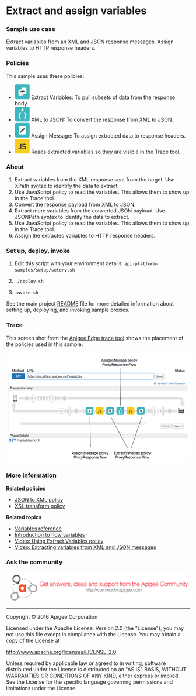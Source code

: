 
# Extract and assign variables

### Sample use case

Extract variables from an XML and JSON response messages. Assign variables to HTTP response headers.

### Policies 

This sample uses these policies: 

* ![alt text](../../images/icon_policy_extract-variable.jpg "Extract Variables policy") Extract Variables: To pull subsets of data from the response body.  
* ![alt text](../../images/icon-xml-to-json.jpg "XML to JSON policy") XML to JSON: To convert the response from XML to JSON.
* ![alt text](../../images/icon-assign-message.jpg "Assign Message policy") Assign Message: To assign extracted data to response headers. 
* ![alt text](../../images/icon-policy-javascript.jpg "JavaScript policy") Reads extracted variables so they are visible in the Trace tool. 


### About

1. Extract variables from the XML response sent from the target. Use XPath syntax to identify the data to extract. 
2. Use JavaScript policy to read the variables. This allows them to show up in the Trace tool. 
2. Convert the response payload from XML to JSON.
3. Extract more variables from the converted JSON payload. Use JSONPath syntax to identify the data to extract. 
4.  Use JavaScript policy to read the variables. This allows them to show up in the Trace tool. 
4. Assign the extracted variables to HTTP response headers. 

### Set up, deploy, invoke

1. Edit this script with your environment details: `api-platform-samples/setup/setenv.sh`

2. `./deploy.sh`

3. `invoke.sh`

See the main project [README](../../README.md) file for more detailed information about setting up, deploying, and invoking sample proxies. 

### Trace

This screen shot from the [Apigee Edge trace tool](http://apigee.com/docs/api-services/content/using-trace-tool-0) shows the placement of the policies used in this sample. 

![alt text](../../images/variables-trace.png)

### More information

**Related policies**

* [JSON to XML policy](http://apigee.com/docs/api-services/reference/json-xml-policy)
* [XSL transform policy](http://apigee.com/docs/api-services/reference/xsl-transform-policy)

**Related topics**

* [Variables reference](http://apigee.com/docs/api-services/reference/variables-reference)
* [Introduction to flow variables](http://apigee.com/docs/api-services/content/introduction-flow-variables)
* [Video: Using Extract Variables policy](https://www.youtube.com/watch?v=arVPRaL4qQk)
* [Video: Extracting variables from XML and JSON messages](https://www.youtube.com/watch?v=G0XnHRELeBA)

### Ask the community

[![alt text](../../images/apigee-community.png "Apigee Community is a great place to ask questions and find answers about developing API proxies. ")](https://community.apigee.com?via=github)

---


Copyright © 2016 Apigee Corporation

Licensed under the Apache License, Version 2.0 (the "License"); you may not use
this file except in compliance with the License. You may obtain a copy
of the License at

http://www.apache.org/licenses/LICENSE-2.0

Unless required by applicable law or agreed to in writing, software
distributed under the License is distributed on an "AS IS" BASIS,
WITHOUT WARRANTIES OR CONDITIONS OF ANY KIND, either express or implied.
See the License for the specific language governing permissions and
limitations under the License.

